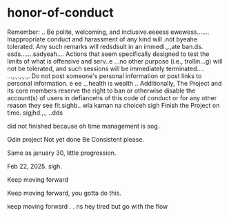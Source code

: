 # honor-of-conduct
Remember:
..
Be polite, welcoming, and inclusive.eeeess
ewewess.......
Inappropriate conduct and harassment of any kind will .not byeahe tolerated. Any such remarks will redsdsult in an immedi.,.,ate ban.ds.
esds.......sadyeah....
Actions that seem specifically designed to test the limits of what is offensive and serv..e ...no other purpose (i.e., trollin...g) will not be tolerated, and such sessions will be immediately terminated....
...,.,.,.,.,.
Do not post someone's personal information or post links to personal information. e ee .,.health is wealth
..
Additionally, The Project and its core members reserve the right to ban or otherwise disable the account(s) of users in defiancehs of this code of conduct or for any other reason they see fit.sighb..
 wla kaman na choiceh
sigh
Finish the Project on time.  sigjhd.,.,
..dds

did not finished because oh time management is sog.



Odin project
Not yet done
Be Consistent please.

Same as january 30, little progression.

Feb 22, 2025. sigh.


Keep moving forward

Keep moving forward, you gotta do this.

keep moving forward . . ns
hey
tired but go with the flow 

